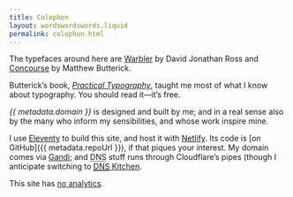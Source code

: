 ```yaml
---
title: Colophon
layout: wordswordswords.liquid
permalink: colophon.html
---
```


The typefaces around here are
<a href="https://djr.com/warbler" rel="external" target="_blank">Warbler</a> by
David Jonathan Ross and
<a href="https://mbtype.com/fonts/concourse" rel="external" target="_blank">Concourse</a>
by Matthew Butterick.

Butterick’s book,
<a href="https://practicaltypography.com" rel="external" target="_blank"><i>Practical
Typography</i></a>, taught me most of what I know about typography. You should
read it&mdash;it’s free.

<i>{{ metadata.domain }}</i> is designed and built by me; and in a real sense
also by the many who inform my sensibilities, and whose work inspire mine.

I use <a href="https://www.11ty.dev" rel="external" target="_blank">Eleventy</a>
to build this site, and host it with
<a href="https://www.netlify.com" rel="external" target="_blank">Netlify</a>.
Its code is [on GitHub]({{ metadata.repoUrl }}), if that piques your interest.
My domain comes via
<a href="https://www.gandi.net" rel="external" target="_blank">Gandi</a>; and
<abbr title="Domain Name System">DNS</abbr> stuff runs through Cloudflare’s
pipes (though I anticipate switching to
<a href="https://dns.kitchen" rel="external" target="_blank"><abbr title="Domain Name System">DNS</abbr> Kitchen</a>.

This site has [no analytics](/privacy).
